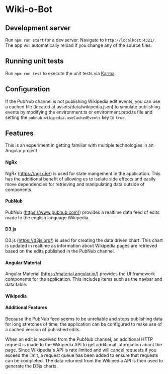 # Wiki-o-Bot

## Development server

Run `npm run start` for a dev server. Navigate to `http://localhost:4321/`. The app will automatically reload if you change any of the source files.

## Running unit tests

Run `npm run test` to execute the unit tests via [Karma](https://karma-runner.github.io).

## Configuration
If the PubNub channel is not publishing Wikipedia edit events, you can use a cached file (located at assets/data/wikipedia.json) to simulate publishing events by modifying the environment.ts or environment.prod.ts file and setting the `pubnub.wikipedia.useCachedEvents` key to `true`.

## Features
This is an experiment in getting familiar with multiple technologies in an Angular project.

#### NgRx
NgRx (https://ngrx.io/) is used for state mangement in the application. This has the additional benefit of allowing us to isolate side effects and easily move dependencies for retrieving and manipulating data outside of components.

#### PubNub
PubNub (https://www.pubnub.com/) provides a realtime data feed of edits made to the english language Wikipedia.

#### D3.js
D3.js (https://d3js.org/) is used for creating the data driven chart. This chart is updated in realtime as information about Wikipedia pages are retrieved based on the edits published in the PubNub channel.

#### Angular Material
Angular Material (https://material.angular.io/) provides the UI framework components for the application. This includes items such as the navbar and data table.

#### Wikipedia 

#### Additional Features
Because the PubNub feed seems to be unreliable and stops publishing data for long stretches of time, the application can be configured to make use of a cached version of published edits.

When an edit is received from the PubNub channel, an additional HTTP request is made to the Wikipedia API to get additional information about the page. Since Wikipedia's API is rate limited and will cancel requests if you exceed the limit, a request queue has been added to ensure that requests can be completed. The data returned from the Wikipedia API is then used to generate the D3js charts.